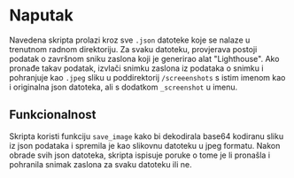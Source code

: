 # Naputak

Navedena skripta prolazi kroz sve `.json` datoteke koje se nalaze
u trenutnom radnom direktoriju. Za svaku datoteku, provjerava
postoji podatak o završnom sniku zaslona koji je generirao alat
"Lighthouse". Ako pronađe takav podatak, izvlači snimku zaslona iz
podataka o snimku i pohranjuje kao `.jpeg` sliku u poddirektorij
`/screeenshots` s istim imenom kao i originalna json datoteka, ali
s dodatkom `_screenshot` u imenu.

## Funkcionalnost

Skripta koristi funkciju `save_image` kako bi dekodirala base64
kodiranu sliku iz json podataka i spremila je kao slikovnu datoteku
u jpeg formatu. Nakon obrade svih json datoteka, skripta ispisuje
poruke o tome je li pronašla i pohranila snimak zaslona za svaku
datoteku ili ne.
